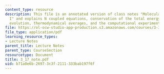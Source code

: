 ```yaml
---
content_type: resource
description: This file is an annotated version of class notes "Molecular Dynamics
  I" and explains N coupled equations, conservation of the total energy, phase space
  evolution, thermodynamical averages, and the computational experiment.
file: https://ol-ocw-studio-app-production.s3.amazonaws.com/courses/3-320-atomistic-computer-modeling-of-materials-sma-5107-spring-2005/b71a8e6b26973c3f2111333bab197f6f_3_17_note.pdf
file_type: application/pdf
learning_resource_types:
- Lecture Notes
parent_title: Lecture Notes
parent_type: CourseSection
resourcetype: Document
title: 3_17_note.pdf
uid: b71a8e6b-2697-3c3f-2111-333bab197f6f
---
```

